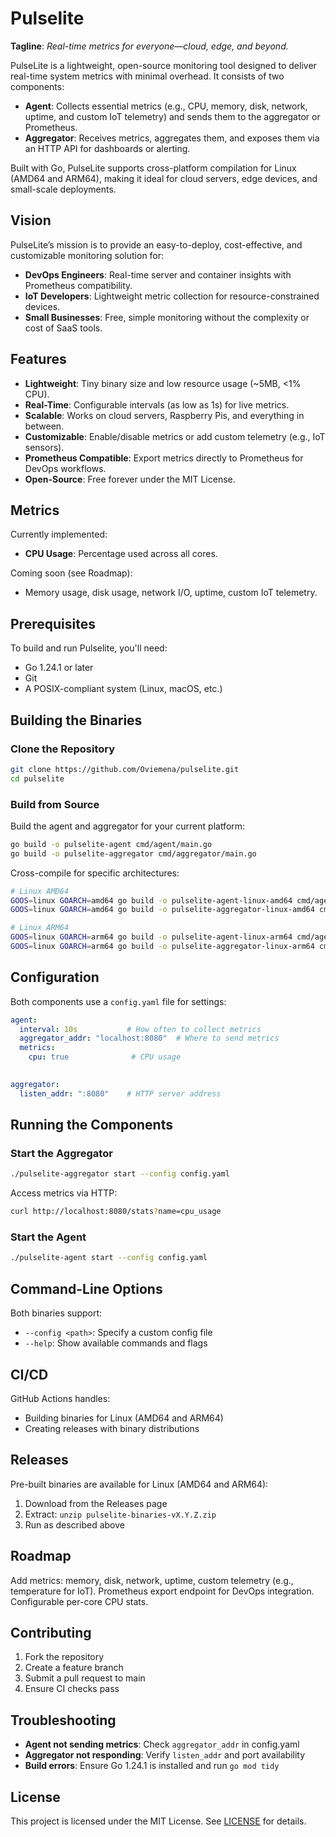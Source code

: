 # Pulselite
**Tagline**: *Real-time metrics for everyone—cloud, edge, and beyond.*

PulseLite is a lightweight, open-source monitoring tool designed to deliver real-time system metrics with minimal overhead. It consists of two components:
- **Agent**: Collects essential metrics (e.g., CPU, memory, disk, network, uptime, and custom IoT telemetry) and sends them to the aggregator or Prometheus.
- **Aggregator**: Receives metrics, aggregates them, and exposes them via an HTTP API for dashboards or alerting.

Built with Go, PulseLite supports cross-platform compilation for Linux (AMD64 and ARM64), making it ideal for cloud servers, edge devices, and small-scale deployments.

## Vision
PulseLite’s mission is to provide an easy-to-deploy, cost-effective, and customizable monitoring solution for:
- **DevOps Engineers**: Real-time server and container insights with Prometheus compatibility.
- **IoT Developers**: Lightweight metric collection for resource-constrained devices.
- **Small Businesses**: Free, simple monitoring without the complexity or cost of SaaS tools.

## Features
- **Lightweight**: Tiny binary size and low resource usage (~5MB, <1% CPU).
- **Real-Time**: Configurable intervals (as low as 1s) for live metrics.
- **Scalable**: Works on cloud servers, Raspberry Pis, and everything in between.
- **Customizable**: Enable/disable metrics or add custom telemetry (e.g., IoT sensors).
- **Prometheus Compatible**: Export metrics directly to Prometheus for DevOps workflows.
- **Open-Source**: Free forever under the MIT License.

## Metrics
Currently implemented:
- **CPU Usage**: Percentage used across all cores.

Coming soon (see Roadmap):
- Memory usage, disk usage, network I/O, uptime, custom IoT telemetry.

## Prerequisites

To build and run Pulselite, you'll need:
- Go 1.24.1 or later
- Git
- A POSIX-compliant system (Linux, macOS, etc.)

## Building the Binaries

### Clone the Repository

```bash
git clone https://github.com/Oviemena/pulselite.git
cd pulselite
```

### Build from Source

Build the agent and aggregator for your current platform:

```bash
go build -o pulselite-agent cmd/agent/main.go
go build -o pulselite-aggregator cmd/aggregator/main.go
```

Cross-compile for specific architectures:

```bash
# Linux AMD64
GOOS=linux GOARCH=amd64 go build -o pulselite-agent-linux-amd64 cmd/agent/main.go
GOOS=linux GOARCH=amd64 go build -o pulselite-aggregator-linux-amd64 cmd/aggregator/main.go

# Linux ARM64
GOOS=linux GOARCH=arm64 go build -o pulselite-agent-linux-arm64 cmd/agent/main.go
GOOS=linux GOARCH=arm64 go build -o pulselite-aggregator-linux-arm64 cmd/aggregator/main.go
```

## Configuration

Both components use a `config.yaml` file for settings:

```yaml
agent:
  interval: 10s           # How often to collect metrics
  aggregator_addr: "localhost:8080"  # Where to send metrics
  metrics:
    cpu: true              # CPU usage
   

aggregator:
  listen_addr: ":8080"    # HTTP server address
```

## Running the Components

### Start the Aggregator

```bash
./pulselite-aggregator start --config config.yaml
```

Access metrics via HTTP:
```bash
curl http://localhost:8080/stats?name=cpu_usage
```

### Start the Agent

```bash
./pulselite-agent start --config config.yaml
```

## Command-Line Options

Both binaries support:
- `--config <path>`: Specify a custom config file
- `--help`: Show available commands and flags

## CI/CD

GitHub Actions handles:
- Building binaries for Linux (AMD64 and ARM64)
- Creating releases with binary distributions

## Releases

Pre-built binaries are available for Linux (AMD64 and ARM64):
1. Download from the Releases page
2. Extract: `unzip pulselite-binaries-vX.Y.Z.zip`
3. Run as described above


## Roadmap

Add metrics: memory, disk, network, uptime, custom telemetry (e.g., temperature for IoT).
Prometheus export endpoint for DevOps integration.
Configurable per-core CPU stats.

## Contributing

1. Fork the repository
2. Create a feature branch
3. Submit a pull request to main
4. Ensure CI checks pass

## Troubleshooting

- **Agent not sending metrics**: Check `aggregator_addr` in config.yaml
- **Aggregator not responding**: Verify `listen_addr` and port availability
- **Build errors**: Ensure Go 1.24.1 is installed and run `go mod tidy`

## License

This project is licensed under the MIT License. See [LICENSE](LICENSE) for details.